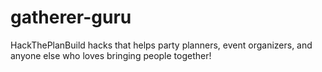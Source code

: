# gatherer-guru
HackThePlanBuild hacks that helps party planners, event organizers, and anyone else who loves bringing people together!
